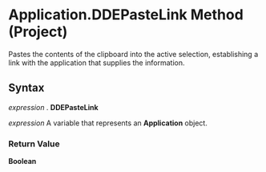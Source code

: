 
# Application.DDEPasteLink Method (Project)

Pastes the contents of the clipboard into the active selection, establishing a link with the application that supplies the information.


## Syntax

 _expression_ . **DDEPasteLink**

 _expression_ A variable that represents an **Application** object.


### Return Value

 **Boolean**

